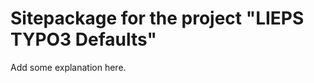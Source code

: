 Sitepackage for the project "LIEPS TYPO3 Defaults"
==============================================================

Add some explanation here.
